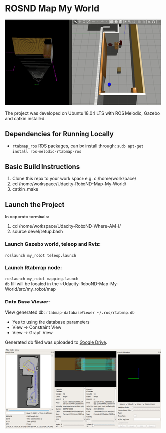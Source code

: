 # ROSND Map My World
<img src="RTAB_map.gif" width = "800"/>

The project was developed on Ubuntu 18.04 LTS with ROS Melodic, Gazebo and catkin installed.

## Dependencies for Running Locally
* ``rtabmap_ros`` ROS packages, can be install through:
``sudo apt-get install ros-melodic-rtabmap-ros``  

## Basic Build Instructions
1. Clone this repo to your work space e.g. c:/home/workspace/
2. cd /home/workspace/Udacity-RoboND-Map-My-World/
3. catkin_make

## Launch the Project
In seperate terminals:
1. cd /home/workspace/Udacity-RoboND-Where-AM-I/
2. source devel/setup.bash
 
### Launch Gazebo world, teleop and Rviz:
``roslaunch my_robot teleop.launch``

### Launch Rtabmap node:
``roslaunch my_robot mapping.launch``  
``db``  fill will be located in the ~Udacity-RoboND-Map-My-World/src/my_robot/map

### Data Base Viewer:  
View generated db:
``rtabmap-databaseViewer ~/.ros/rtabmap.db``

* Yes to using the database parameters  
* View -> Constraint View  
* View -> Graph View  
  
Generated db filed was uploaded to [Google Drive](https://drive.google.com/file/d/13_yOIGWSuUqKr1J1IbemEl1dZ3Xq-hFd/view?usp=sharing).

<img src="DB_Viewer.jpg" width = "800"/>

